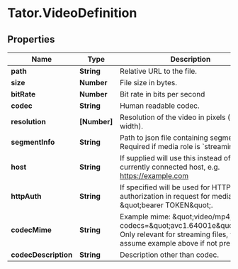 # Tator.VideoDefinition

## Properties

Name | Type | Description | Notes
------------ | ------------- | ------------- | -------------
**path** | **String** | Relative URL to the file. | 
**size** | **Number** | File size in bytes. | [optional] 
**bitRate** | **Number** | Bit rate in bits per second | [optional] 
**codec** | **String** | Human readable codec. | 
**resolution** | **[Number]** | Resolution of the video in pixels (height, width). | 
**segmentInfo** | **String** | Path to json file containing segment info. Required if media role is &#x60;streaming&#x60;. | [optional] 
**host** | **String** | If supplied will use this instead of currently connected host, e.g. https://example.com | [optional] 
**httpAuth** | **String** | If specified will be used for HTTP authorization in request for media, i.e. \&quot;bearer TOKEN\&quot;. | [optional] 
**codecMime** | **String** | Example mime: \&quot;video/mp4; codecs&#x3D;\&quot;avc1.64001e\&quot;\&quot;. Only relevant for streaming files, will assume example above if not present. | [optional] 
**codecDescription** | **String** | Description other than codec. | [optional] 


